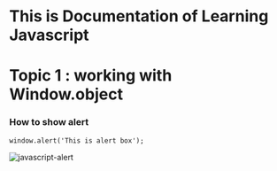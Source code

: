 # This is Documentation of Learning Javascript
# Topic 1 : working with  Window.object
### How to show alert
```
window.alert('This is alert box');
```
![javascript-alert](https://user-images.githubusercontent.com/95132323/143727867-09a27ffe-c5dd-4964-a54f-cfc02a8764f9.png)
